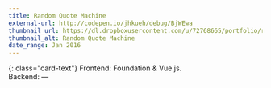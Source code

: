 ```yaml
---
title: Random Quote Machine
external-url: http://codepen.io/jhkueh/debug/BjWEwa
thumbnail_url: https://dl.dropboxusercontent.com/u/72768665/portfolio/rnd_quote_thumbnail.jpg
thumbnail_alt: Random Quote Machine
date_range: Jan 2016
---
```


{: class="card-text"}
Frontend: Foundation & Vue.js.  
Backend: —